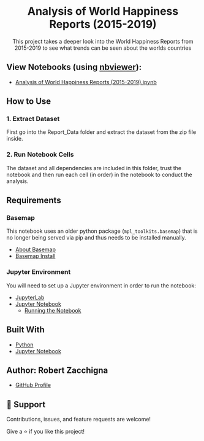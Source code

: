 <h1 align="center">Analysis of World Happiness Reports (2015-2019)</h1>

<p align="center">This project takes a deeper look into the World Happiness Reports from 
2015-2019 to see what trends can be seen about the worlds countries</p>


## View Notebooks (using [nbviewer](https://nbviewer.jupyter.org/faq#what-is-nbviewer)):
* [Analysis of World Happiness Reports (2015-2019).ipynb](https://nbviewer.jupyter.org/github/Robert-Zacchigna/Portfolio/blob/main/Analysis%20of%20World%20Happiness%20Reports%20%282015-2019%29/Analysis%20of%20World%20Happiness%20Reports%20%282015-2019%29.ipynb)


## How to Use

### 1. Extract Dataset

First go into the Report_Data folder and extract the dataset from the zip file inside.

### 2. Run Notebook Cells

The dataset and all dependencies are included in this folder, trust the notebook 
and then run each cell (in order) in the notebook to conduct the analysis.


## Requirements

### Basemap

This notebook uses an older python package (`mpl_toolkits.basemap`) that is no longer being served via pip and thus 
needs to be installed manually.

* [About Basemap](https://matplotlib.org/basemap/users/intro.html)
* [Basemap Install](https://matplotlib.org/basemap/users/installing.html)

### Jupyter Environment

You will need to set up a Jupyter environment in order to run the notebook:

* [JupyterLab](https://jupyterlab.readthedocs.io/en/stable/getting_started/installation.html#pip)
* [Jupyter Notebook](https://jupyter.readthedocs.io/en/latest/install/notebook-classic.html#alternative-for-experienced-python-users-installing-jupyter-with-pip)
    * [Running the Notebook](https://jupyter.readthedocs.io/en/latest/running.html#running)


## Built With

- [Python](https://www.python.org/downloads/)
- [Jupyter Notebook](https://jupyter.org/)


## Author: **Robert Zacchigna**

- [GitHub Profile](https://github.com/Robert-Zacchigna "Robert Zacchigna")

## 🤝 Support

Contributions, issues, and feature requests are welcome!

Give a ⭐ if you like this project!